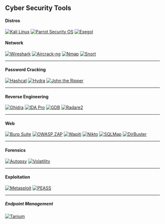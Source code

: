 ## **Cyber Security Tools**

#### Distros

[![Kali Linux](https://img.shields.io/badge/-Kali_Linux-333333?style=flat&logo=kali-linux)](https://www.kali.org/)
[![Parrot Security OS](https://img.shields.io/badge/-Parrot_Security_OS-333333?style=flat&logo=parrot-security-os)](https://www.parrotsec.org/)
[![Exegol](https://img.shields.io/badge/-Exegol-333333?style=flat&logo=exegol)](https://exegol.readthedocs.io/en/latest/)

#### Network

[![Wireshark](https://img.shields.io/badge/-Wireshark-333333?style=flat&logo=wireshark)](https://www.wireshark.org/)
[![Aircrack-ng](https://img.shields.io/badge/-Aircrack_ng-333333?style=flat&logo=aircrack-ng)](https://www.aircrack-ng.org/)
[![Nmap](https://img.shields.io/badge/-Nmap-333333?style=flat&logo=nmap)](https://nmap.org/)
[![Snort](https://img.shields.io/badge/-Snort-333333?style=flat&logo=snort)](https://www.snort.org/)

---

#### Password Cracking

[![Hashcat](https://img.shields.io/badge/-Hashcat-333333?style=flat&logo=hashcat)](https://hashcat.net/hashcat/)
[![Hydra](https://img.shields.io/badge/-Hydra-333333?style=flat&logo=hydra)](https://tools.kali.org/password-attacks/hydra)
[![John the Ripper](https://img.shields.io/badge/-John_the_Ripper-333333?style=flat&logo=john-the-ripper)](https://www.openwall.com/john/)

---

#### Reverse Engineering

[![Ghidra](https://img.shields.io/badge/-Ghidra-333333?style=flat&logo=ghidra)](https://ghidra-sre.org/)
[![IDA Pro](https://img.shields.io/badge/-IDA_Pro-333333?style=flat&logo=ida-pro)](https://www.hex-rays.com/products/ida/)
[![GDB](https://img.shields.io/badge/-GDB-333333?style=flat&logo=gdb)](https://www.gnu.org/software/gdb/)
[![Radare2](https://img.shields.io/badge/-Radare2-333333?style=flat&logo=radare2)](https://rada.re/n/)

---

#### Web

[![Burp Suite](https://img.shields.io/badge/-Burp_Suite-333333?style=flat&logo=burpsuite)](https://portswigger.net/burp)
[![OWASP ZAP](https://img.shields.io/badge/-OWASP_ZAP-333333?style=flat&logo=owasp)](https://owasp.org/www-project-zap/)
[![Wapiti](https://img.shields.io/badge/-Wapiti-333333?style=flat&logo=wapiti)](http://wapiti.sourceforge.net/)
[![Nikto](https://img.shields.io/badge/-Nikto-333333?style=flat&logo=nikto)](https://cirt.net/Nikto2)
[![SQLMap](https://img.shields.io/badge/-SQLMap-333333?style=flat&logo=sqlmap)](http://sqlmap.org/)
[![DirBuster](https://img.shields.io/badge/-DirBuster-333333?style=flat&logo=dirbuster)](https://sourceforge.net/projects/dirbuster/)

---

#### Forensics

[![Autopsy](https://img.shields.io/badge/-Autopsy-333333?style=flat&logo=autopsy)](https://www.sleuthkit.org/autopsy/)
[![Volatility](https://img.shields.io/badge/-Volatility-333333?style=flat&logo=volatility)](https://www.volatilityfoundation.org/)

---

#### Exploitation

[![Metasploit](https://img.shields.io/badge/-Metasploit-333333?style=flat&logo=metasploit)](https://www.metasploit.com/)
[![PEASS](https://img.shields.io/badge/-PEASS-333333?style=flat&logo=PEASS)](https://github.com/peass-ng/PEASS-ng)

---

##### Endpoint Management

[![Tanium](https://img.shields.io/badge/-Tanium-333333?style=flat&logo=tanium)](https://www.tanium.com/)
